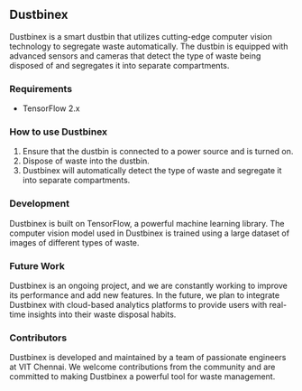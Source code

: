 ## Dustbinex

Dustbinex is a smart dustbin that utilizes cutting-edge computer vision technology to segregate waste automatically. The dustbin is equipped with advanced sensors and cameras that detect the type of waste being disposed of and segregates it into separate compartments.

### Requirements

- TensorFlow 2.x

### How to use Dustbinex

1. Ensure that the dustbin is connected to a power source and is turned on.
2. Dispose of waste into the dustbin.
3. Dustbinex will automatically detect the type of waste and segregate it into separate compartments.

### Development

Dustbinex is built on TensorFlow, a powerful machine learning library. The computer vision model used in Dustbinex is trained using a large dataset of images of different types of waste.

### Future Work

Dustbinex is an ongoing project, and we are constantly working to improve its performance and add new features. In the future, we plan to integrate Dustbinex with cloud-based analytics platforms to provide users with real-time insights into their waste disposal habits.

### Contributors

Dustbinex is developed and maintained by a team of passionate engineers at VIT Chennai. We welcome contributions from the community and are committed to making Dustbinex a powerful tool for waste management.
